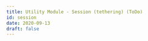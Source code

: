 ```yaml
---
title: Utility Module - Session (tethering) (ToDo)
id: session
date: 2020-09-13
draft: false
---
```


